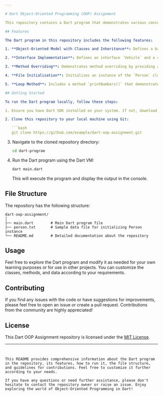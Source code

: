 ```yaml
---

# Dart Object-Oriented Programming (OOP) Assignment

This repository contains a Dart program that demonstrates various concepts of Object-Oriented Programming (OOP) in Dart, including classes, inheritance, interfaces, file handling, and method usage. The program is designed to fulfill the requirements of a technical assignment challenge aimed at assessing the understanding of OOP principles in Dart.

## Features

The Dart program in this repository includes the following features:

1. **Object-Oriented Model with Classes and Inheritance**: Defines a base class `Animal` and a derived class `Dog` that demonstrates inheritance.

2. **Interface Implementation**: Defines an interface `Vehicle` and a class `Car` that implements this interface.

3. **Method Overriding**: Demonstrates method overriding by providing a specialized implementation of the `makeSound()` method in the `Dog` class.

4. **File Initialization**: Initializes an instance of the `Person` class with data read from a file named `person.txt`.

5. **Loop Method**: Includes a method `printNumbers()` that demonstrates the usage of a loop.

## Getting Started

To run the Dart program locally, follow these steps:

1. Ensure you have Dart SDK installed on your system. If not, download and install it from the [official Dart website](https://dart.dev/get-dart).

2. Clone this repository to your local machine using Git:

   ```bash
   git clone https://github.com/example/dart-oop-assignment.git
   ```

3. Navigate to the cloned repository directory:

   ```bash
   cd dart-program
   ```

4. Run the Dart program using the Dart VM:

   ```bash
   dart main.dart
   ```

   This will execute the program and display the output in the console.

## File Structure

The repository has the following structure:

```
dart-oop-assignment/
│
├── main.dart        # Main Dart program file
├── person.txt       # Sample data file for initializing Person instance
└── README.md        # Detailed documentation about the repository
```

## Usage

Feel free to explore the Dart program and modify it as needed for your own learning purposes or for use in other projects. You can customize the classes, methods, and data according to your requirements.

## Contributing

If you find any issues with the code or have suggestions for improvements, please feel free to open an issue or create a pull request. Contributions from the community are highly appreciated!

## License

This Dart OOP Assignment repository is licensed under the [MIT License](LICENSE).

---
```


This README provides comprehensive information about the Dart program in the repository, its features, how to run it, the file structure, and guidelines for contributions. Feel free to customize it further according to your needs.

If you have any questions or need further assistance, please don't hesitate to contact the repository owner or raise an issue. Enjoy exploring the world of Object-Oriented Programming in Dart!
